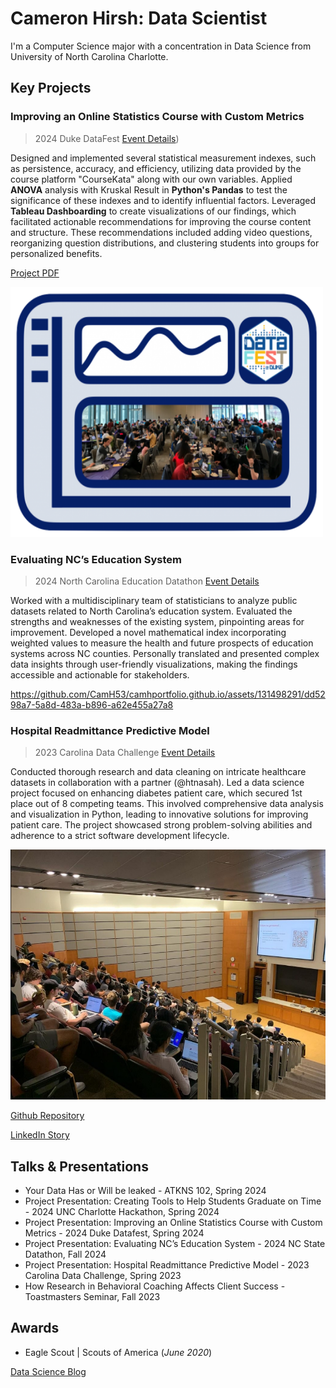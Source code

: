 # Cameron Hirsh: Data Scientist
I'm a Computer Science major with a concentration in Data Science from University of North Carolina Charlotte. 

## Key Projects

### Improving an Online Statistics Course with Custom Metrics
> 2024 Duke DataFest
[Event Details](https://dukestatsci.github.io/datafest/))

Designed and implemented several statistical measurement indexes, such as persistence, accuracy, and efficiency, utilizing data provided by the course platform "CourseKata" along with our own variables. Applied **ANOVA** analysis with Kruskal Result in **Python's Pandas** to test the significance of these indexes and to identify influential factors. Leveraged **Tableau Dashboarding** to create visualizations of our findings, which facilitated actionable recommendations for improving the course content and structure. These recommendations included adding video questions, reorganizing question distributions, and clustering students into groups for personalized benefits.

[Project PDF](https://drive.google.com/file/d/1yLmX4tvcd41AwsWEm53RdutbP3DRjJwM/view?usp=sharing)

<img src="assets/img/DUKE2024DATAFEST.png" width="500" height="400">

### Evaluating NC’s Education System
> 2024 North Carolina Education Datathon
[Event Details](https://hunt-institute.org/north-carolina-education-datathon/)

Worked with a multidisciplinary team of statisticians to analyze public datasets related to North Carolina’s education system. Evaluated the strengths and weaknesses of the existing system, pinpointing areas for improvement. Developed a novel mathematical index incorporating weighted values to measure the health and future prospects of education systems across NC counties. Personally translated and presented complex data insights through user-friendly visualizations, making the findings accessible and actionable for stakeholders.

https://github.com/CamH53/camhportfolio.github.io/assets/131498291/dd5298a7-5a8d-483a-b896-a62e455a27a8


### Hospital Readmittance Predictive Model
> 2023 Carolina Data Challenge
[Event Details](https://cdc.cs.unc.edu/)

Conducted thorough research and data cleaning on intricate healthcare datasets in collaboration with a partner (@htnasah). Led a data science project focused on enhancing diabetes patient care, which secured 1st place out of 8 competing teams. This involved comprehensive data analysis and visualization in Python, leading to innovative solutions for improving patient care. The project showcased strong problem-solving abilities and adherence to a strict software development lifecycle.

<img src="assets/img/2024CarolinaDataChallenge.jpeg" width="550" height="400">

[Github Repository](https://github.com/CamH53/DiabetesDatasetTool)

[LinkedIn Story](https://www.linkedin.com/pulse/unlocking-insights-from-nostalgia-my-experience-2023-carolina-hirsh/?trackingId=%2BRcOr81jQ12IJQoZVbMqsg%3D%3D)



## Talks & Presentations
- Your Data Has or Will be leaked - ATKNS 102, Spring 2024
- Project Presentation: Creating Tools to Help Students Graduate on Time - 2024 UNC Charlotte Hackathon, Spring 2024
- Project Presentation: Improving an Online Statistics Course with Custom Metrics - 2024 Duke Datafest, Spring 2024
- Project Presentation: Evaluating NC’s Education System - 2024 NC State Datathon, Fall 2024
- Project Presentation: Hospital Readmittance Predictive Model - 2023 Carolina Data Challenge, Spring 2023
- How Research in Behavioral Coaching Affects Client Success - Toastmasters Seminar, Fall 2023

## Awards			        		
- Eagle Scout | Scouts of America (_June 2020_)


[Data Science Blog](https://medium.com/@cameronhirsh)
